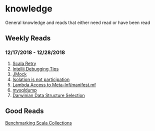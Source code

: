 # knowledge
General knowledge and reads that either need read or have been read

## Weekly Reads

### 12/17/2018 - 12/28/2018
1. [Scala Retry](https://stackoverflow.com/questions/7930814/whats-the-scala-way-to-implement-a-retry-able-call-like-this-one)
2. [Intellij Debugging Tips](https://www.baeldung.com/intellij-debugging-tricks)
3. [JMock](http://jmock.org/expectations.html)
4. [Isolation is not participation](https://steveloughran.blogspot.com/2018/12/isolation-is-not-participation.html)
5. [Lambda Access to Meta-Inf/manifest.mf](https://stackoverflow.com/questions/35639561/aws-lambda-access-to-meta-inf-manifest-mf)
6. [mysqldump](https://stackoverflow.com/questions/6682916/how-to-take-backup-of-a-single-table-in-a-mysql-database)
7. [Darwinian Data Structure Selection](https://blog.acolyer.org/2018/12/14/darwinian-data-structure-selection/)

## Good Reads
[Benchmarking Scala Collections
](http://www.lihaoyi.com/post/BenchmarkingScalaCollections.html)
